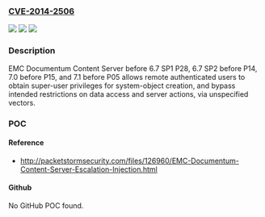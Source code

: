 ### [CVE-2014-2506](https://cve.mitre.org/cgi-bin/cvename.cgi?name=CVE-2014-2506)
![](https://img.shields.io/static/v1?label=Product&message=n%2Fa&color=blue)
![](https://img.shields.io/static/v1?label=Version&message=n%2Fa&color=blue)
![](https://img.shields.io/static/v1?label=Vulnerability&message=n%2Fa&color=brighgreen)

### Description

EMC Documentum Content Server before 6.7 SP1 P28, 6.7 SP2 before P14, 7.0 before P15, and 7.1 before P05 allows remote authenticated users to obtain super-user privileges for system-object creation, and bypass intended restrictions on data access and server actions, via unspecified vectors.

### POC

#### Reference
- http://packetstormsecurity.com/files/126960/EMC-Documentum-Content-Server-Escalation-Injection.html

#### Github
No GitHub POC found.

